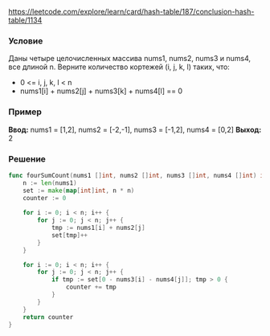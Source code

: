 https://leetcode.com/explore/learn/card/hash-table/187/conclusion-hash-table/1134
### Условие
Даны четыре целочисленных массива nums1, nums2, nums3 и nums4, все длиной n. Верните количество кортежей (i, j, k, l) таких, что:
- 0 <= i, j, k, l < n
- nums1[i] + nums2[j] + nums3[k] + nums4[l] == 0
### Пример

**Ввод:** nums1 = [1,2], nums2 = [-2,-1], nums3 = [-1,2], nums4 = [0,2]
**Выход:** 2
### Решение

```go
func fourSumCount(nums1 []int, nums2 []int, nums3 []int, nums4 []int) int {
    n := len(nums1)
    set := make(map[int]int, n * n)
    counter := 0
    
    for i := 0; i < n; i++ {
        for j := 0; j < n; j++ {
            tmp := nums1[i] + nums2[j]
            set[tmp]++
        }
    }

    for i := 0; i < n; i++ {
        for j := 0; j < n; j++ {
            if tmp := set[0 - nums3[i] - nums4[j]]; tmp > 0 {
                counter += tmp
            }
        }
    }
    return counter
}
```